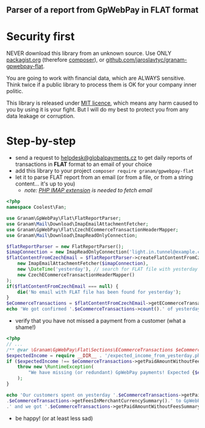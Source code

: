 ## Parser of a report from GpWebPay in FLAT format

# Security first
NEVER download this library from an unknown source. Use ONLY [packagist.org](https://packagist.org) (therefore [composer](https://composer.org)), or [github.com/jaroslavtyc/granam-gpwebpay-flat](github.com/jaroslavtyc/granam-gpwebpay-flat).

You are going to work with financial data, which are ALWAYS sensitive. Think twice if a public library to process them is OK for your company inner politic.

This library is released under [MIT licence](./LICENCE), which means any harm caused to you by using it is your fight. But I will do my best to protect you from any data leakage or corruption.

# Step-by-step

- send a request to [helpdesk@globalpayments.cz](helpdesk@globalpayments.cz) to get daily reports of transactions in **FLAT** format to an email of your choice
- add this library to your project ```composer require granam/gpwebpay-flat```
- let it to parse FLAT report from an email (or from a file, or from a string content... it's up to you)
  - *note: [PHP IMAP extension](http://php.net/manual/en/imap.setup.php) is needed to fetch email*
```php
<?php
namespace Coolest\Fan;

use Granam\GpWebPay\Flat\FlatReportParser;
use Granam\Mail\Download\ImapEmailAttachmentFetcher;
use Granam\GpWebPay\Flat\CzechECommerceTransactionHeaderMapper;
use Granam\Mail\Download\ImapReadOnlyConnection;

$flatReportParser = new FlatReportParser();
$imapConnection = new ImapReadOnlyConnection('light.in.tunnel@example.com', 'Раѕѕword123', 'imap.example.com' );
$flatContentFromCzechEmail = $flatReportParser->createFlatContentFromCzechEmailAttachment(
    new ImapEmailAttachmentFetcher($imapConnection),
    new \DateTime('yesterday'), // search for FLAT file with yesterday report, but sent today
    new CzechECommerceTransactionHeaderMapper()
);
if($flatContentFromCzechEmail === null) {
    die('No email with FLAT file has been found for yesterday');
}
$eCommerceTransactions = $flatContentFromCzechEmail->getECommerceTransactions();
echo 'We got confirmed '.$eCommerceTransactions->count().' of yesterday purchases via GpWebPay gateway!';

```
- verify that you have not missed a payment from a customer (what a shame!)
```php
<?php
// ...
/** @var \Granam\GpWebPay\Flat\Sections\ECommerceTransactions $eCommerceTransactions */
$expectedIncome = require __DIR__ . '/expected_income_from_yesterday.php';
if ($expectedIncome !== $eCommerceTransactions->getPaidAmountWithoutFeesSummary()) {
    throw new \RuntimeException(
        "We have missing (or redundant) GpWebPay payments! Expected {$expectedIncome}, got ". $eCommerceTransactions->getPaidAmountWithoutFeesSummary()
    );
}

echo 'Our customers spent on yesterday '.$eCommerceTransactions->getPaidAmountWithoutFeesSummary().'.-, we paid '
.$eCommerceTransactions->getFeesInMerchantCurrencySummary().' to GpWebPay as fee'
.' and we got '.$eCommerceTransactions->getPaidAmountWithoutFeesSummary();
```
- be happy! (or at least less sad)
